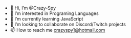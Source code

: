 - 👋 Hi, I’m @Crazy-Spy
- 👀 I’m interested in Programing Languages
- 🌱 I’m currently learning JavaScript
- 💞️ I’m looking to collaborate on Discord/Twitch projects
- 📫 How to reach me crazyspy1@hotmail.com

<!---
Crazy-Spy/Crazy-Spy is a ✨ special ✨ repository because its `README.md` (this file) appears on your GitHub profile.
You can click the Preview link to take a look at your changes.
--->
